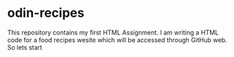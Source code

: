# odin-recipes
This repository contains my first HTML Assignment. I am writing a HTML code for a food recipes wesite which will be accessed through GitHub web. 
So lets start
